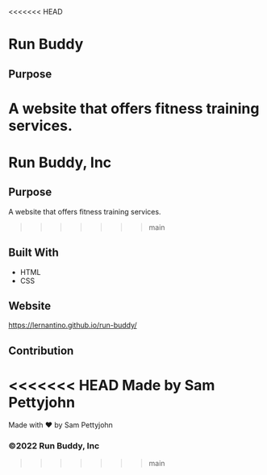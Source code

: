 <<<<<<< HEAD
# Run Buddy

## Purpose
A website that offers fitness training services.
=======
# Run Buddy, Inc

## Purpose
A website that offers fitness training services. 
>>>>>>> main

## Built With
* HTML
* CSS

## Website
https://lernantino.github.io/run-buddy/

## Contribution
<<<<<<< HEAD
Made by Sam Pettyjohn
=======
Made with ❤️ by Sam Pettyjohn

### ©️2022 Run Buddy, Inc 
>>>>>>> main

